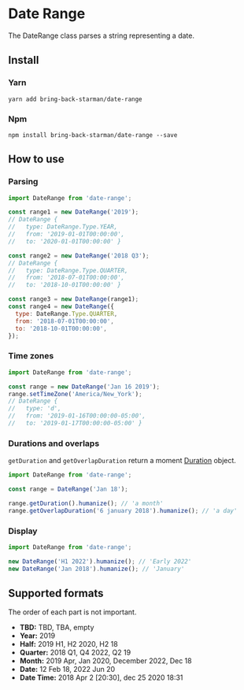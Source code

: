 # Date Range

The DateRange class parses a string representing a date.

## Install
### Yarn
```
yarn add bring-back-starman/date-range
```

### Npm
```
npm install bring-back-starman/date-range --save
```

## How to use
### Parsing
```js
import DateRange from 'date-range';

const range1 = new DateRange('2019');
// DateRange {
//   type: DateRange.Type.YEAR,
//   from: '2019-01-01T00:00:00',
//   to: '2020-01-01T00:00:00' }

const range2 = new DateRange('2018 Q3');
// DateRange {
//   type: DateRange.Type.QUARTER,
//   from: '2018-07-01T00:00:00',
//   to: '2018-10-01T00:00:00' }

const range3 = new DateRange(range1);
const range4 = new DateRange({
  type: DateRange.Type.QUARTER,
  from: '2018-07-01T00:00:00',
  to: '2018-10-01T00:00:00',
});
```

### Time zones
```js
import DateRange from 'date-range';

const range = new DateRange('Jan 16 2019');
range.setTimeZone('America/New_York');
// DateRange {
//   type: 'd',
//   from: '2019-01-16T00:00:00-05:00',
//   to: '2019-01-17T00:00:00-05:00' }
```

### Durations and overlaps
`getDuration` and `getOverlapDuration` return a moment [Duration](https://momentjs.com/docs/#/durations/) object.
```js
import DateRange from 'date-range';

const range = DateRange('Jan 18');

range.getDuration().humanize(); // 'a month'
range.getOverlapDuration('6 january 2018').humanize(); // 'a day'
```

### Display
```js
import DateRange from 'date-range';

new DateRange('H1 2022').humanize(); // 'Early 2022'
new DateRange('Jan 2018').humanize(); // 'January'
```

## Supported formats
The order of each part is not important.

- **TBD:** TBD, TBA, empty
- **Year:** 2019
- **Half:** 2019 H1, H2 2020, H2 18
- **Quarter:** 2018 Q1, Q4 2022, Q2 19
- **Month:** 2019 Apr, Jan 2020, December 2022, Dec 18
- **Date:** 12 Feb 18, 2022 Jun 20
- **Date Time:** 2018 Apr 2 \[20:30], dec 25 2020 18:31
